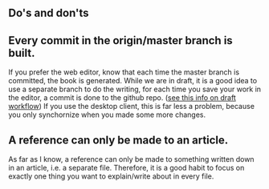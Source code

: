 ## Do's and don'ts


## Every commit in the origin/master branch is built.
If you prefer the web editor, know that each time the master branch is committed, the book is generated. While we are in draft, it is a good idea to use a separate branch to do the writing, for each time you save your work in the editor, a commit is done to the github repo. ([see this info on draft workflow](http://help.gitbook.com/editor/draft.html)) If you use the desktop client, this is far less a problem, because you only synchornize when you made some more changes.


## A reference can only be made to an article.
As far as I know, a reference can only be made to something written down in an article, i.e. a separate file. Therefore, it is a good habit to focus on exactly one thing you want to explain/write about in every file. 



